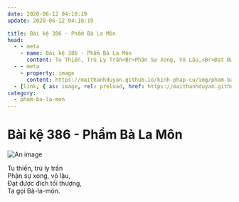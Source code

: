 ```yaml
---
date: 2020-06-12 04:10:19
update: 2020-06-12 04:10:19

title: Bài kệ 386 - Phẩm Bà La Môn
head:
  - - meta
    - name: Bài kệ 386 - Phẩm Bà La Môn
      content: Tu Thiền, Trú Ly Trần<Br>Phận Sự Xong, Vô Lậu,<Br>Ðạt Được Đích Tối Thượng,<Br>Ta Gọi Bà-La-Môn.<Br>
  - - meta
    - property: image
      content: https://maithanhduyan.github.io/kinh-phap-cu/img/pham-ba-la-mon/pham-ba-la-mon-386.jpg
  - [link, { as: image, rel: preload, href: https://maithanhduyan.github.io/kinh-phap-cu/img/pham-ba-la-mon/pham-ba-la-mon-386.jpg }]
category:
  - pham-ba-la-mon
---
```


# Bài kệ 386 - Phẩm Bà La Môn

![An image](/img/pham-ba-la-mon/pham-ba-la-mon-386.jpg)

Tu thiền, trú ly trần<br>Phận sự xong, vô lậu,<br>Ðạt được đích tối thượng,<br>Ta gọi Bà-la-môn.<br>
